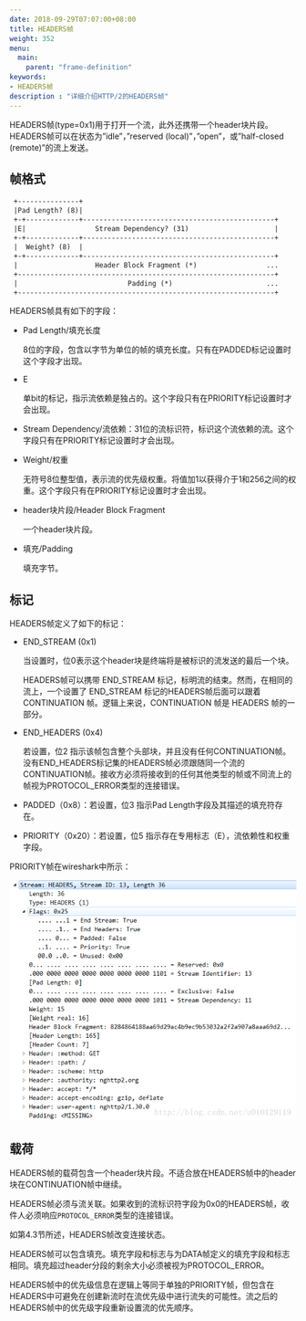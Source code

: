 ```yaml
---
date: 2018-09-29T07:07:00+08:00
title: HEADERS帧
weight: 352
menu:
  main:
    parent: "frame-definition"
keywords:
- HEADERS帧
description : "详细介绍HTTP/2的HEADERS帧"
---
```


HEADERS帧(type=0x1)用于打开一个流，此外还携带一个header块片段。HEADERS帧可以在状态为”idle”，”reserved (local)”，”open”，或”half-closed (remote)”的流上发送。

## 帧格式

```
 +---------------+
 |Pad Length? (8)|
 +-+-------------+-----------------------------------------------+
 |E|                 Stream Dependency? (31)                     |
 +-+-------------+-----------------------------------------------+
 |  Weight? (8)  |
 +-+-------------+-----------------------------------------------+
 |                   Header Block Fragment (*)                 ...
 +---------------------------------------------------------------+
 |                           Padding (*)                       ...
 +---------------------------------------------------------------+
```

HEADERS帧具有如下的字段：

- Pad Length/填充长度

  8位的字段，包含以字节为单位的帧的填充长度。只有在PADDED标记设置时这个字段才出现。

- E

  单bit的标记，指示流依赖是独占的。这个字段只有在PRIORITY标记设置时才会出现。

- Stream Dependency/流依赖：31位的流标识符，标识这个流依赖的流。这个字段只有在PRIORITY标记设置时才会出现。

- Weight/权重

  无符号8位整型值，表示流的优先级权重。将值加1以获得介于1和256之间的权重。这个字段只有在PRIORITY标记设置时才会出现。

- header块片段/Header Block Fragment

  一个header块片段。

- 填充/Padding

  填充字节。 

## 标记

HEADERS帧定义了如下的标记：

- END_STREAM (0x1)

  当设置时，位0表示这个header块是终端将是被标识的流发送的最后一个块。

  HEADERS帧可以携带 END_STREAM 标记，标明流的结束。然而，在相同的流上，一个设置了 END_STREAM 标记的HEADERS帧后面可以跟着 CONTINUATION 帧。逻辑上来说，CONTINUATION 帧是 HEADERS 帧的一部分。

- END_HEADERS (0x4)

  若设置，位2 指示该帧包含整个头部块，并且没有任何CONTINUATION帧。没有END_HEADERS标记集的HEADERS帧必须跟随同一个流的CONTINUATION帧。接收方必须将接收到的任何其他类型的帧或不同流上的帧视为PROTOCOL_ERROR类型的连接错误。

- PADDED（0x8）：若设置，位3 指示Pad Length字段及其描述的填充符存在。
- PRIORITY（0x20）：若设置，位5 指示存在专用标志（E），流依赖性和权重字段。

PRIORITY帧在wireshark中所示：

![](images/header.png)

## 载荷

HEADERS帧的载荷包含一个header块片段。不适合放在HEADERS帧中的header块在CONTINUATION帧中继续。

HEADERS帧必须与流关联。如果收到的流标识符字段为0x0的HEADERS帧，收件人必须响应`PROTOCOL_ERROR`类型的连接错误。

如第4.3节所述，HEADERS帧改变连接状态。

HEADERS帧可以包含填充。填充字段和标志与为DATA帧定义的填充字段和标志相同。填充超过header分段的剩余大小必须被视为PROTOCOL_ERROR。

HEADERS帧中的优先级信息在逻辑上等同于单独的PRIORITY帧，但包含在HEADERS中可避免在创建新流时在流优先级中进行流失的可能性。流之后的HEADERS帧中的优先级字段重新设置流的优先顺序。

